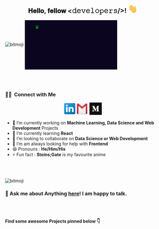 <div  align="center">
<h2> 𝐇𝐞𝐥𝐥𝐨, 𝐟𝐞𝐥𝐥𝐨𝐰 <𝚍𝚎𝚟𝚎𝚕𝚘𝚙𝚎𝚛𝚜/>! <img src="Hi.gif" width="30px"></h2>
</div>

<div>
  
![bitmoji](https://sdk.bitmoji.com/render/panel/6ce76d26-9c7a-4fd2-8675-f5d4225363d6-c263af14-6335-4be9-8bcd-0b37edc2975c-v1.png?transparent=1&palette=1&width=246) <img src="messagif.gif" alt="Welcome!" align="center" height="160" width="300"/>

</div>

<br/>
<br/>

### 🤝🏻 &nbsp;Connect with Me

<p align="center">
<!-- <a href="https://www.adityavsingh.com"><img src="https://img.shields.io/badge/-adityavsingh.com-3423A6?style=flat&logo=Google-Chrome&logoColor=white"/></a> -->
<a href="https://linkedin.com/in/arushsharma/"><img src="Linkedin.png" width="40px" height="40px /></a>
<a href="mailto:arushsharma91@gmail.com"><img src="gmail.svg" width="40px" height="40px" /></a>
<a href="https://medium.com/@arushsharma91"><img src="medium.png" width="40px" height="40px" /></a>
</p>

- 🔭 I’m currently working on **Machine Learning, Data Science and Web Development** Projects
- 🌱 I’m currently learning **React**
- 👯 I’m looking to collaborate on **Data Science or Web Development**
- 🤔 I’m am always looking for help with **Frontend**
- 😄 Pronouns : **He/Him/His**
- ⚡ Fun fact : **Steins;Gate** is my favourite anime

<br/>
<br/>
  
![bitmoji](https://sdk.bitmoji.com/render/panel/1c7a37eb-b01b-4cfd-a8fc-16be993470d5-c263af14-6335-4be9-8bcd-0b37edc2975c-v1.png?transparent=1&palette=1&width=246)

### 💬 Ask me about Anything [here](https://github.com/rushmash91/rushmash91/issues/1)! I am happy to talk.
  
<br/>
<br/>
  
#### Find some awesome Projects pinned below 👇

